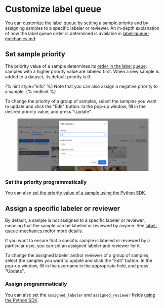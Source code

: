 # Customize label queue

You can customize the label queue by setting a sample priority and by assigning samples to a specific labeler or reviewer. An in-depth explanation of how the label queue order is determined is available in [label-queue-mechanics.md](../background/label-queue-mechanics.md "mention").

## Set sample priority

The priority value of a sample determines its [order in the label queue](../background/label-queue-mechanics.md): samples with a higher priority value are labeled first. When a new sample is added to a dataset, its default priority is 0.

{% hint style="info" %}
Note that you can also assign a negative priority to a sample.
{% endhint %}

To change the priority of a group of samples, select the samples you want to update and click the "Edit" button. In the pop-up window, fill in the desired priority value, and press "Update".

<figure><img src="../.gitbook/assets/image.png" alt=""><figcaption></figcaption></figure>

### Set the priority programmatically

You can also [set the priority value of a sample using the Python SDK](https://sdkdocs.segments.ai/en/latest/client.html#create-a-sample).

## Assign a specific labeler or reviewer

By default, a sample is not assigned to a specific labeler or reviewer, meaning that the sample can be labeled or reviewed by anyone. See [label-queue-mechanics.md](../background/label-queue-mechanics.md "mention")for more details.

If you want to ensure that a specific sample is labeled or reviewed by a particular user, you can set an assigned labeler and reviewer for it.

To change the assigned labeler and/or reviewer of a group of samples, select the samples you want to update and click the "Edit" button. In the pop-up window, fill in the username in the appropriate field, and press "Update".

### Assign programmatically

You can also set the `assigned_labeler` and `assigned_reviewer` fields [using the Python SDK](https://sdkdocs.segments.ai/en/latest/client.html#create-a-sample).
